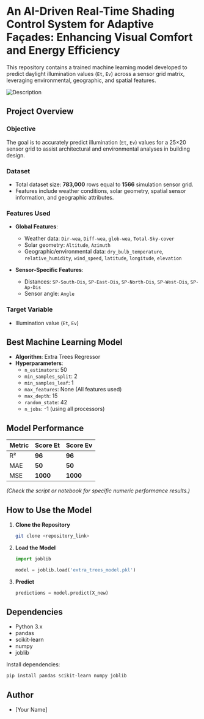 # An AI-Driven Real-Time Shading Control System for Adaptive Façades: Enhancing Visual Comfort and Energy Efficiency

This repository contains a trained machine learning model developed to predict daylight illumination values (`Et`, `Ev`) across a sensor grid matrix, leveraging environmental, geographic, and spatial features.

![Description](images/sensor_animation.gif)

## Project Overview

### Objective
The goal is to accurately predict illumination (`Et`, `Ev`) values for a 25×20 sensor grid to assist architectural and environmental analyses in building design.

### Dataset
- Total dataset size: **783,000** rows equal to **1566** simulation sensor grid.
- Features include weather conditions, solar geometry, spatial sensor information, and geographic attributes.

### Features Used
- **Global Features**:
  - Weather data: `Dir-wea`, `Diff-wea`, `glob-wea`, `Total-Sky-cover`
  - Solar geometry: `Altitude`, `Azimuth`
  - Geographic/environmental data: `dry_bulb_temperature`, `relative_humidity`, `wind_speed`, `latitude`, `longitude`, `elevation`

- **Sensor-Specific Features**:
  - Distances: `SP-South-Dis`, `SP-East-Dis`, `SP-North-Dis`, `SP-West-Dis`, `SP-Ap-Dis`
  - Sensor angle: `Angle`

### Target Variable
- Illumination value (`Et`, `Ev`)

## Best Machine Learning Model

- **Algorithm**: Extra Trees Regressor
- **Hyperparameters**:
  - `n_estimators`: 50
  - `min_samples_split`: 2
  - `min_samples_leaf`: 1
  - `max_features`: None (All features used)
  - `max_depth`: 15
  - `random_state`: 42
  - `n_jobs`: -1 (using all processors)

## Model Performance

| Metric | Score Et | Score Ev | 
|--------|-------|-------|
| R²     | **96** | **96** |
| MAE    | **50** | **50** |
| MSE    | **1000** | **1000** |

*(Check the script or notebook for specific numeric performance results.)*

## How to Use the Model

1. **Clone the Repository**
   ```bash
   git clone <repository_link>
   ```

2. **Load the Model**
   ```python
   import joblib

   model = joblib.load('extra_trees_model.pkl')
   ```

3. **Predict**
   ```python
   predictions = model.predict(X_new)
   ```

## Dependencies
- Python 3.x
- pandas
- scikit-learn
- numpy
- joblib

Install dependencies:
```bash
pip install pandas scikit-learn numpy joblib
```

## Author
- [Your Name]

